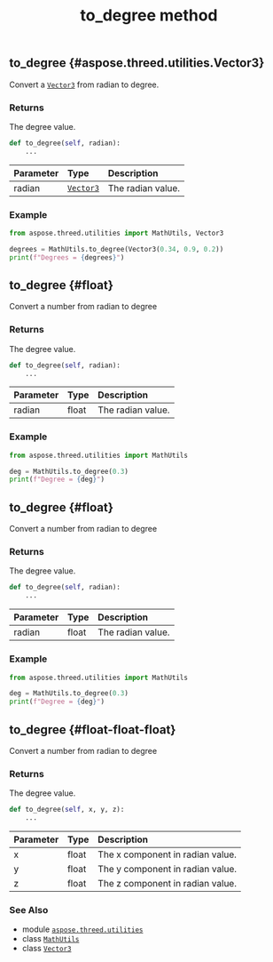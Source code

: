 ﻿---
title: to_degree method
second_title: Aspose.3D for Python via .NET API References
description: 
type: docs
weight: 30
url: /aspose.threed.utilities/mathutils/to_degree/
is_root: false
---

## to_degree {#aspose.threed.utilities.Vector3}

Convert a [`Vector3`](/3d/python-net/aspose.threed.utilities/vector3) from radian to degree.


### Returns 


The degree value.


```python
def to_degree(self, radian):
    ...
```


| Parameter | Type | Description |
| :- | :- | :- |
| radian | [`Vector3`](/3d/python-net/aspose.threed.utilities/vector3) | The radian value. |

### Example 


```python
from aspose.threed.utilities import MathUtils, Vector3

degrees = MathUtils.to_degree(Vector3(0.34, 0.9, 0.2))
print(f"Degrees = {degrees}")

```


## to_degree {#float}

Convert a number from radian to degree


### Returns 


The degree value.


```python
def to_degree(self, radian):
    ...
```


| Parameter | Type | Description |
| :- | :- | :- |
| radian | float | The radian value. |

### Example 


```python
from aspose.threed.utilities import MathUtils

deg = MathUtils.to_degree(0.3)
print(f"Degree = {deg}")

```


## to_degree {#float}

Convert a number from radian to degree


### Returns 


The degree value.


```python
def to_degree(self, radian):
    ...
```


| Parameter | Type | Description |
| :- | :- | :- |
| radian | float | The radian value. |

### Example 


```python
from aspose.threed.utilities import MathUtils

deg = MathUtils.to_degree(0.3)
print(f"Degree = {deg}")

```


## to_degree {#float-float-float}

Convert a number from radian to degree


### Returns 


The degree value.


```python
def to_degree(self, x, y, z):
    ...
```


| Parameter | Type | Description |
| :- | :- | :- |
| x | float | The x component in radian value. |
| y | float | The y component in radian value. |
| z | float | The z component in radian value. |



### See Also
* module [`aspose.threed.utilities`](../../)
* class [`MathUtils`](/3d/python-net/aspose.threed.utilities/mathutils)
* class [`Vector3`](/3d/python-net/aspose.threed.utilities/vector3)
